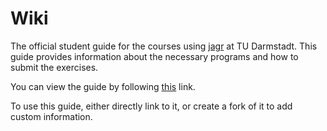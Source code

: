 # Wiki
The official student guide for the courses using [jagr] at TU Darmstadt. This guide provides information about the necessary programs and how to submit the exercises.

You can view the guide by following [this] link.

To use this guide, either directly link to it, or create a fork of it to add custom information.

[this]: https://wiki.tudagrade.org/
[jagr]: https://github.com/sourcegrade/jagr
